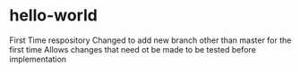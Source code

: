 # hello-world
First Time respository
Changed to add new branch other than master for the first time
Allows changes that need ot be made to be tested before implementation 
